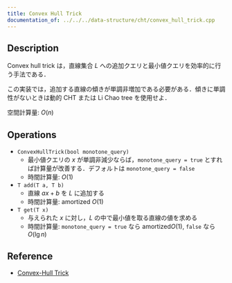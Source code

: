 ```yaml
---
title: Convex Hull Trick
documentation_of: ../../../data-structure/cht/convex_hull_trick.cpp
---
```


## Description

Convex hull trick は，直線集合 $L$ への追加クエリと最小値クエリを効率的に行う手法である．

この実装では，追加する直線の傾きが単調非増加である必要がある．傾きに単調性がないときは動的 CHT または Li Chao tree を使用せよ．

空間計算量: $O(n)$

## Operations

- `ConvexHullTrick(bool monotone_query)`
    - 最小値クエリの $x$ が単調非減少ならば，`monotone_query = true` とすれば計算量が改善する．デフォルトは `monotone_query = false`
    - 時間計算量: $O(1)$
- `T add(T a, T b)`
    - 直線 $ax + b$ を $L$ に追加する
    - 時間計算量: $\mathrm{amortized}\ O(1)$
- `T get(T x)`
    - 与えられた $x$ に対し，$L$ の中で最小値を取る直線の値を求める
    - 時間計算量: `monotone_query = true` なら $\mathrm{amortized} O(1)$, `false` なら $O(\lg n)$

## Reference

- [Convex-Hull Trick](https://satanic0258.hatenablog.com/entry/2016/08/16/181331)